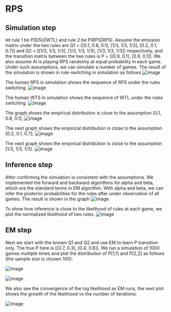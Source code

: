 # RPS

## Simulation step 
let rule 1 be P(DSU|WTL) and rule 2 be P(RPS|RPS). Assume the emission matrix under the two rules are
Q1 = [[0.1, 0.8, 0.1],
      [1/3, 1/3, 1/3],
      [0.2, 0.1, 0.7]]
and Q2 = [[1/3, 1/3, 1/3],
      [1/3, 1/3, 1/3],
      [1/3, 1/3, 1/3]] 
respectively, and the transition matrix between the two rules is 
P = [[0.9, 0.1],
        [0.9, 0.1]]. We also assume AI is playing RPS randomly at equal probability in each game. Under such assumptions, we can simulate a number of games. 
The result of the simulation is shown in rule-switching in simulation as follows
![image](https://user-images.githubusercontent.com/75051599/196277623-b086ac0a-9bcc-4d25-a212-78538883aefb.png)

The human RPS in simulation shows the sequence of RPS under the rules switching. ![image](https://user-images.githubusercontent.com/75051599/196277802-48b22532-63e4-47fe-9588-93eba86c774a.png)

The human WTS in simulation shows the sequence of WTL under the rules switching. ![image](https://user-images.githubusercontent.com/75051599/196277903-d3fff47b-8dfb-4de2-8473-264ce4dca1c1.png)

The graph shows the empirical distribution is close to the assumption [0.1, 0.8, 0.1];
![image](https://user-images.githubusercontent.com/75051599/196277452-e803f755-0adb-48ae-b5f4-234479411f5f.png)

The next graph shows the empirical distribution is close to the assumption [0.2, 0.1, 0.7]; 
![image](https://user-images.githubusercontent.com/75051599/196277169-4489b3bb-196a-4e26-8e91-53a28af1494a.png)

The next graph shows the empirical distribution is close to the assumption [1/3, 1/3, 1/3]. 
![image](https://user-images.githubusercontent.com/75051599/196276981-3ae4ee14-c409-464d-a00d-dd1569df2a48.png)

 

## Inference step
After confirming the simulation is consistent with the assumptions. We implemented the forward and backward algorithms for alpha and beta, which are the standard terms in EM algorithm. With alpha and beta, we can infer the posterior probabilities for the rules after under observation of all games. The result is shown in the graph ![image](https://user-images.githubusercontent.com/75051599/196276600-87e02402-e5a3-4d10-8788-9c7bda594a2a.png)

To show how inference is close to the likelihood of rules at each game, we plot the normalized likelihood of two rules. 
![image](https://user-images.githubusercontent.com/75051599/196278925-ca6b33d3-208b-4a24-9f28-88e610d914ec.png)

## EM step
Next we start with the known Q1 and Q2 and use EM to learn P transition only. The true P here is [[0.7, 0.3], [0.4, 0.6]]. We run a simulation of 1000 games multiple times and plot the distribution of P[1,1] and P[2,2] as follows (the sample size is chosen 100):

![image](https://user-images.githubusercontent.com/75051599/197563987-e93bfb1e-734e-4b1a-b0d5-728dd1f56614.png)

![image](https://user-images.githubusercontent.com/75051599/197564370-c1e68c9d-5f8a-4b9f-bdcb-7d60df92d80a.png)

We also see the convergence of the log likelihood as EM runs, the next plot shows the growth of the likelihood vs the number of iterations.

![image](https://user-images.githubusercontent.com/75051599/197565354-cae5a98b-15a1-4eb3-8022-f41040289495.png)






        
 
